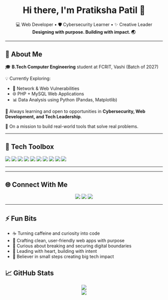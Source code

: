 <h1 align="center">Hi there, I'm Pratiksha Patil 👋</h1>

<p align="center">
  💻 Web Developer • 🛡️ Cybersecurity Learner • ✨ Creative Leader<br>
  <b>Designing with purpose. Building with impact. 🌏</b>
</p>

---

## 🚀 About Me

🎓 **B.Tech Computer Engineering** student at FCRIT, Vashi (Batch of 2027)

💡 Currently Exploring:
- 🔐 Network & Web Vulnerabilities
- 🌐 PHP + MySQL Web Applications
- 📊 Data Analysis using Python (Pandas, Matplotlib)

🌱 Always learning and open to opportunities in **Cybersecurity, Web Development, and Tech Leadership**.

🎯 On a mission to build real-world tools that solve real problems.

---

## 🧰 Tech Toolbox

<p align="left">
  <img src="https://img.shields.io/badge/Python-3776AB?style=for-the-badge&logo=python&logoColor=white"/>
  <img src="https://img.shields.io/badge/C-00599C?style=for-the-badge&logo=c&logoColor=white"/>
  <img src="https://img.shields.io/badge/C++-00599C?style=for-the-badge&logo=c%2B%2B&logoColor=white"/>
  <img src="https://img.shields.io/badge/JavaScript-F7DF1E?style=for-the-badge&logo=javascript&logoColor=black"/>
  <img src="https://img.shields.io/badge/PHP-777BB4?style=for-the-badge&logo=php&logoColor=white"/>
  <img src="https://img.shields.io/badge/MySQL-4479A1?style=for-the-badge&logo=mysql&logoColor=white"/>
  <img src="https://img.shields.io/badge/HTML5-E34F26?style=for-the-badge&logo=html5&logoColor=white"/>
  <img src="https://img.shields.io/badge/CSS3-1572B6?style=for-the-badge&logo=css3&logoColor=white"/>
  <img src="https://img.shields.io/badge/Bootstrap-7952B3?style=for-the-badge&logo=bootstrap&logoColor=white"/>
  <img src="https://img.shields.io/badge/Git-F05032?style=for-the-badge&logo=git&logoColor=white"/>
</p>

---


---

## 🌐 Connect With Me

<p align="center">
  <a href="[[https://linkedin.com/in/pratikshaa8](https://www.linkedin.com/in/pratiksha-patil-9a6270319/)](https://www.linkedin.com/in/pratiksha-patil-9a6270319/)" target="_blank"><img src="https://img.shields.io/badge/LINKEDIN-0077B5.svg?&style=for-the-badge&logo=linkedin&logoColor=white" /></a>
  <a href="mailto:patilpratiksha2004@gmail.com"><img src="https://img.shields.io/badge/GMAIL-D14836.svg?&style=for-the-badge&logo=gmail&logoColor=white" /></a>
  <a href="https://instagram.com/_pratiksha0810_" target="_blank"><img src="https://img.shields.io/badge/INSTAGRAM-E4405F.svg?&style=for-the-badge&logo=instagram&logoColor=white" /></a>
</p>

---

## ⚡ Fun Bits

- ☕ Turning caffeine and curiosity into code  
- 🧩 Crafting clean, user-friendly web apps with purpose  
- 🔐 Curious about breaking and securing digital boundaries  
- 🧭 Leading with heart, building with intent  
- 🚀 Believer in small steps creating big tech impact


## 📈 GitHub Stats

<p align="center">
  <img src="https://github-readme-stats.vercel.app/api?username=Pratikshaa8&show_icons=true&theme=tokyonight" />
  <br>
  <img src="https://github-readme-stats.vercel.app/api/top-langs/?username=Pratikshaa8&layout=compact&theme=tokyonight" />
</p>

